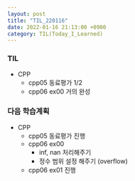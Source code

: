```yaml
---
layout: post
title: "TIL_220116"
date: 2022-01-16 21:13:00 +0900
category: TIL(Today_I_Learned)
---
```


### TIL
- CPP
	- cpp05 동료평가 1/2
	- cpp06 ex00 거의 완성
	
### 다음 학습계획
- CPP
	- cpp05 동료평가 진행
	- cpp06 ex00
		- inf, nan 처리해주기
		- 정수 범위 설정 해주기 (overflow)
	- cpp06 ex01 진행